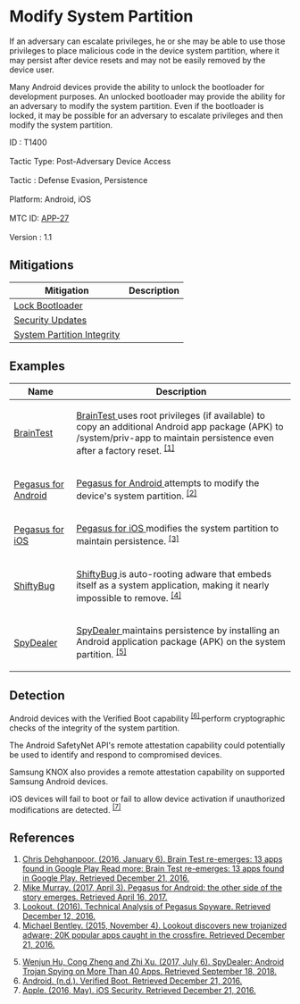 <div class="container-fluid">
 <h1>
  Modify System Partition
 </h1>
 <div class="row">
  <div class="col-md-8 description-body">
   <p>
    If an adversary can escalate privileges, he or she may be able to use those privileges to place malicious code in the device system partition, where it may persist after device resets and may not be easily removed by the device user.
   </p>
   <p>
    Many Android devices provide the ability to unlock the bootloader for development purposes. An unlocked bootloader may provide the ability for an adversary to modify the system partition. Even if the bootloader is locked, it may be possible for an adversary to escalate privileges and then modify the system partition.
   </p>
  </div>
  <div class="col-md-4">
   <div class="card">
    <div class="card-body">
     <div class="card-data">
      <span class="h5 card-title">
       ID
      </span>
      : T1400
      <br/>
      <br/>
     </div>
     <div class="card-data">
      <span class="h5 card-title">
       Tactic Type:
      </span>
      Post-Adversary Device Access
      <br/>
      <br/>
     </div>
     <div class="card-data">
      <span class="h5 card-title">
       Tactic
      </span>
      : Defense Evasion, Persistence
      <br/>
      <br/>
     </div>
     <div class="card-data">
      <span class="h5 card-title">
       Platform:
      </span>
      Android, iOS
      <br/>
      <br/>
     </div>
     <div class="card-data">
      <span class="h5 card-title">
      </span>
     </div>
     <div class="card-data">
      <span class="h5 card-title">
      </span>
     </div>
     <div class="card-data">
      <span class="h5 card-title">
      </span>
     </div>
     <div class="card-data">
      <span class="h5 card-title">
      </span>
     </div>
     <div class="card-data">
      <span class="h5 card-title">
      </span>
     </div>
     <div class="card-data">
      <span class="h5 card-title">
      </span>
     </div>
     <div class="card-data">
      <span class="h5 card-title">
      </span>
     </div>
     <div class="card-data">
      <span class="h5 card-title">
      </span>
     </div>
     <div class="card-data">
      <span class="h5 card-title">
      </span>
     </div>
     <div class="card-data">
      <span class="h5 card-title">
       MTC ID:
      </span>
      <a href="https://pages.nist.gov/mobile-threat-catalogue/application-threats/APP-27.html" target="_blank">
       APP-27
      </a>
      <br/>
      <br/>
     </div>
     <div class="card-data">
      <span class="h5 card-title">
      </span>
     </div>
     <div class="card-data">
      <span class="h5 card-title">
       Version
      </span>
      : 1.1
     </div>
    </div>
   </div>
  </div>
 </div>
 <h2 class="pt-3" id="mitigations">
  Mitigations
 </h2>
 <table class="table table-bordered table-light mt-2">
  <thead>
   <tr>
    <th scope="col">
     Mitigation
    </th>
    <th scope="col">
     Description
    </th>
   </tr>
  </thead>
  <tbody class="bg-white">
   <tr>
    <td>
     <a href="https://attack.mitre.org/mitigations/M1003">
      Lock Bootloader
     </a>
    </td>
    <td>
    </td>
   </tr>
   <tr>
    <td>
     <a href="https://attack.mitre.org/mitigations/M1001">
      Security Updates
     </a>
    </td>
    <td>
    </td>
   </tr>
   <tr>
    <td>
     <a href="https://attack.mitre.org/mitigations/M1004">
      System Partition Integrity
     </a>
    </td>
    <td>
    </td>
   </tr>
  </tbody>
 </table>
 <h2 class="pt-3" id="examples">
  Examples
 </h2>
 <table class="table table-bordered table-light mt-2">
  <thead>
   <tr>
    <th scope="col">
     Name
    </th>
    <th scope="col">
     Description
    </th>
   </tr>
  </thead>
  <tbody class="bg-white">
   <tr>
    <td>
     <a href="https://attack.mitre.org/software/S0293">
      BrainTest
     </a>
    </td>
    <td>
     <p>
      <a href="https://attack.mitre.org/software/S0293">
       BrainTest
      </a>
      uses root privileges (if available) to copy an additional Android app package (APK) to /system/priv-app to maintain persistence even after a factory reset.
      <span class="scite-citeref-number" data-reference="Lookout-BrainTest" id="scite-ref-1-a" onclick="scrollToRef('scite-1')">
       <sup>
        <a aria-describedby="qtip-0" data-hasqtip="0" href="https://blog.lookout.com/blog/2016/01/06/brain-test-re-emerges/" target="_blank">
         [1]
        </a>
       </sup>
      </span>
     </p>
    </td>
   </tr>
   <tr>
    <td>
     <a href="https://attack.mitre.org/software/S0316">
      Pegasus for Android
     </a>
    </td>
    <td>
     <p>
      <a href="https://attack.mitre.org/software/S0316">
       Pegasus for Android
      </a>
      attempts to modify the device's system partition.
      <span class="scite-citeref-number" data-reference="Lookout-PegasusAndroid" id="scite-ref-2-a" onclick="scrollToRef('scite-2')">
       <sup>
        <a aria-describedby="qtip-1" data-hasqtip="1" href="https://blog.lookout.com/blog/2017/04/03/pegasus-android/" target="_blank">
         [2]
        </a>
       </sup>
      </span>
     </p>
    </td>
   </tr>
   <tr>
    <td>
     <a href="https://attack.mitre.org/software/S0289">
      Pegasus for iOS
     </a>
    </td>
    <td>
     <p>
      <a href="https://attack.mitre.org/software/S0289">
       Pegasus for iOS
      </a>
      modifies the system partition to maintain persistence.
      <span class="scite-citeref-number" data-reference="Lookout-Pegasus" id="scite-ref-3-a" onclick="scrollToRef('scite-3')">
       <sup>
        <a aria-describedby="qtip-2" data-hasqtip="2" href="https://info.lookout.com/rs/051-ESQ-475/images/lookout-pegasus-technical-analysis.pdf" target="_blank">
         [3]
        </a>
       </sup>
      </span>
     </p>
    </td>
   </tr>
   <tr>
    <td>
     <a href="https://attack.mitre.org/software/S0294">
      ShiftyBug
     </a>
    </td>
    <td>
     <p>
      <a href="https://attack.mitre.org/software/S0294">
       ShiftyBug
      </a>
      is auto-rooting adware that embeds itself as a system application, making it nearly impossible to remove.
      <span class="scite-citeref-number" data-reference="Lookout-Adware" id="scite-ref-4-a" onclick="scrollToRef('scite-4')">
       <sup>
        <a aria-describedby="qtip-3" data-hasqtip="3" href="https://blog.lookout.com/blog/2015/11/04/trojanized-adware/" target="_blank">
         [4]
        </a>
       </sup>
      </span>
     </p>
    </td>
   </tr>
   <tr>
    <td>
     <a href="https://attack.mitre.org/software/S0324">
      SpyDealer
     </a>
    </td>
    <td>
     <p>
      <a href="https://attack.mitre.org/software/S0324">
       SpyDealer
      </a>
      maintains persistence by installing an Android application package (APK) on the system partition.
      <span class="scite-citeref-number" data-reference="PaloAlto-SpyDealer" id="scite-ref-5-a" onclick="scrollToRef('scite-5')">
       <sup>
        <a aria-describedby="qtip-4" data-hasqtip="4" href="https://researchcenter.paloaltonetworks.com/2017/07/unit42-spydealer-android-trojan-spying-40-apps/" target="_blank">
         [5]
        </a>
       </sup>
      </span>
     </p>
    </td>
   </tr>
  </tbody>
 </table>
 <h2 class="pt-3" id="detection">
  Detection
 </h2>
 <p>
  Android devices with the Verified Boot capability
  <span class="scite-citeref-number" data-reference="Android-VerifiedBoot" id="scite-ref-6-a">
   <sup>
    <a aria-describedby="qtip-5" data-hasqtip="5" href="https://source.android.com/security/verifiedboot/" target="_blank">
     [6]
    </a>
   </sup>
  </span>
  perform cryptographic checks of the integrity of the system partition.
 </p>
 <p>
  The Android SafetyNet API's remote attestation capability could potentially be used to identify and respond to compromised devices.
 </p>
 <p>
  Samsung KNOX also provides a remote attestation capability on supported Samsung Android devices.
 </p>
 <p>
  iOS devices will fail to boot or fail to allow device activation if unauthorized modifications are detected.
  <span class="scite-citeref-number" data-reference="Apple-iOSSecurityGuide" id="scite-ref-7-a">
   <sup>
    <a aria-describedby="qtip-6" data-hasqtip="6" href="https://www.apple.com/business/docs/iOS_Security_Guide.pdf" target="_blank">
     [7]
    </a>
   </sup>
  </span>
 </p>
 <h2 class="pt-3" id="references">
  References
 </h2>
 <div class="row">
  <div class="col">
   <ol>
    <li>
     <span class="scite-citation" id="scite-1">
      <span class="scite-citation-text">
       <a class="external text" href="https://blog.lookout.com/blog/2016/01/06/brain-test-re-emerges/" name="scite-1" rel="nofollow" target="_blank">
        Chris Dehghanpoor. (2016, January 6). Brain Test re-emerges: 13 apps found in Google Play  Read more: Brain Test re-emerges: 13 apps found in Google Play. Retrieved December 21, 2016.
       </a>
      </span>
     </span>
    </li>
    <li>
     <span class="scite-citation" id="scite-2">
      <span class="scite-citation-text">
       <a class="external text" href="https://blog.lookout.com/blog/2017/04/03/pegasus-android/" name="scite-2" rel="nofollow" target="_blank">
        Mike Murray. (2017, April 3). Pegasus for Android: the other side of the story emerges. Retrieved April 16, 2017.
       </a>
      </span>
     </span>
    </li>
    <li>
     <span class="scite-citation" id="scite-3">
      <span class="scite-citation-text">
       <a class="external text" href="https://info.lookout.com/rs/051-ESQ-475/images/lookout-pegasus-technical-analysis.pdf" name="scite-3" rel="nofollow" target="_blank">
        Lookout. (2016). Technical Analysis of Pegasus Spyware. Retrieved December 12, 2016.
       </a>
      </span>
     </span>
    </li>
    <li>
     <span class="scite-citation" id="scite-4">
      <span class="scite-citation-text">
       <a class="external text" href="https://blog.lookout.com/blog/2015/11/04/trojanized-adware/" name="scite-4" rel="nofollow" target="_blank">
        Michael Bentley. (2015, November 4). Lookout discovers new trojanized adware; 20K popular apps caught in the crossfire. Retrieved December 21, 2016.
       </a>
      </span>
     </span>
    </li>
   </ol>
  </div>
  <div class="col">
   <ol start="5.5">
    <li>
     <span class="scite-citation" id="scite-5">
      <span class="scite-citation-text">
       <a class="external text" href="https://researchcenter.paloaltonetworks.com/2017/07/unit42-spydealer-android-trojan-spying-40-apps/" name="scite-5" rel="nofollow" target="_blank">
        Wenjun Hu, Cong Zheng and Zhi Xu. (2017, July 6). SpyDealer: Android Trojan Spying on More Than 40 Apps. Retrieved September 18, 2018.
       </a>
      </span>
     </span>
    </li>
    <li>
     <span class="scite-citation" id="scite-6">
      <span class="scite-citation-text">
       <a class="external text" href="https://source.android.com/security/verifiedboot/" name="scite-6" rel="nofollow" target="_blank">
        Android. (n.d.). Verified Boot. Retrieved December 21, 2016.
       </a>
      </span>
     </span>
    </li>
    <li>
     <span class="scite-citation" id="scite-7">
      <span class="scite-citation-text">
       <a class="external text" href="https://www.apple.com/business/docs/iOS_Security_Guide.pdf" name="scite-7" rel="nofollow" target="_blank">
        Apple. (2016, May). iOS Security. Retrieved December 21, 2016.
       </a>
      </span>
     </span>
    </li>
   </ol>
  </div>
 </div>
</div>
